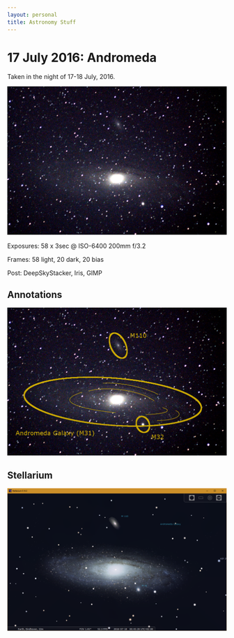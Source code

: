 ```yaml
---
layout: personal
title: Astronomy Stuff
---
```


# 17 July 2016: Andromeda

Taken in the night of 17-18 July, 2016.

![Andromeda](/assets/img/astro/2016/07/andromeda.jpg)

Exposures: 58 x 3sec @ ISO-6400 200mm f/3.2

Frames: 58 light, 20 dark, 20 bias

Post: DeepSkyStacker, Iris, GIMP

## Annotations

![Andromeda](/assets/img/astro/2016/07/andromeda-annotated.jpg)

## Stellarium

![Andromeda](/assets/img/astro/2016/07/andromeda-stellarium.png)

